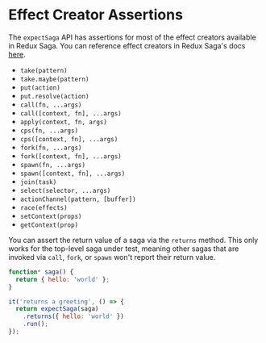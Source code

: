 # Effect Creator Assertions

The `expectSaga` API has assertions for most of the effect creators available in
Redux Saga. You can reference effect creators in Redux Saga's docs
[here](http://redux-saga.github.io/redux-saga/docs/api/index.html#effect-creators).

- `take(pattern)`
- `take.maybe(pattern)`
- `put(action)`
- `put.resolve(action)`
- `call(fn, ...args)`
- `call([context, fn], ...args)`
- `apply(context, fn, args)`
- `cps(fn, ...args)`
- `cps([context, fn], ...args)`
- `fork(fn, ...args)`
- `fork([context, fn], ...args)`
- `spawn(fn, ...args)`
- `spawn([context, fn], ...args)`
- `join(task)`
- `select(selector, ...args)`
- `actionChannel(pattern, [buffer])`
- `race(effects)`
- `setContext(props)`
- `getContext(prop)`

You can assert the return value of a saga via the `returns` method. This only
works for the top-level saga under test, meaning other sagas that are invoked
via `call`, `fork`, or `spawn` won't report their return value.

```js
function* saga() {
  return { hello: 'world' };
}

it('returns a greeting', () => {
  return expectSaga(saga)
    .returns({ hello: 'world' })
    .run();
});
```
